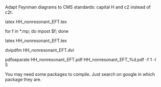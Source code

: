 Adapt Feynman diagrams to CMS standards: capital H and c2 instead of c2t.

latex HH_nonresonant_EFT.tex

for f in *.mp; do mpost $f; done

latex HH_nonresonant_EFT.tex

dvipdfm HH_nonresonant_EFT.dvi

pdfseparate HH_nonresonant_EFT.pdf HH_nonresonant_EFT_%d.pdf -f 1 -l 5

You may need some packages to compile. Just search on google in which package they are.